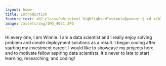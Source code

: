 ```yaml
---
layout: home
title: Introduction
feature_text: <h2 class="whitetext highlighted">winnie@yeung:~$ cd </h2>
image: /assets/img/IMG_4071.JPG
---
```


Hi every one, I am Winnie. I am a data scientist and I really enjoy solving problem and create deployment solutions as a result. I began coding after starting my investment career. I would like to showcase my projects here and to motivate fellow aspiring data scientists. It's never to late to start learning, researching, and coding! 
